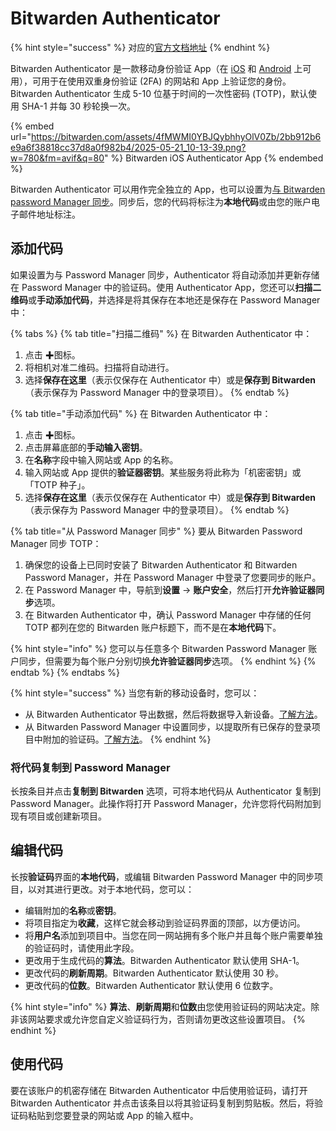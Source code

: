 # Bitwarden Authenticator

{% hint style="success" %}
对应的[官方文档地址](https://bitwarden.com/help/bitwarden-authenticator/)
{% endhint %}

Bitwarden Authenticator 是一款移动身份验证 App（在 [iOS](https://apps.apple.com/us/app/bitwarden-authenticator/id6497335175) 和 [Android](https://play.google.com/store/apps/details?id=com.bitwarden.authenticator\&pli=1) 上可用），可用于在使用双重身份验证 (2FA) 的网站和 App 上验证您的身份。Bitwarden Authenticator 生成 5-10 位基于时间的一次性密码 (TOTP)，默认使用 SHA-1 并每 30 秒轮换一次。

{% embed url="https://bitwarden.com/assets/4fMWMI0YBJQybhhyOlV0Zb/2bb912b6e9a6f38818cc37d8a0f982b4/2025-05-21_10-13-39.png?w=780&fm=avif&q=80" %}
Bitwarden iOS Authenticator App
{% endembed %}

Bitwarden Authenticator 可以用作完全独立的 App，也可以设置为[与 Bitwarden password Manager 同步](totp-sync.md)。同步后，您的代码将标注为**本地代码**或由您的账户电子邮件地址标注。

## 添加代码 <a href="#add-codes" id="add-codes"></a>

如果设置为与 Password Manager 同步，Authenticator 将自动添加并更新存储在 Password Manager 中的验证码。使用 Authenticator App，您还可以**扫描二维码**或**手动添加代码**，并选择是将其保存在本地还是保存在 Password Manager 中：

{% tabs %}
{% tab title="扫描二维码" %}
&#x20;在 Bitwarden Authenticator 中：

1. 点击 ✚图标。
2. 将相机对准二维码。扫描将自动进行。
3. 选择**保存在这里**（表示仅保存在 Authenticator 中）或是**保存到 Bitwarden**（表示保存为 Password Manager 中的登录项目）。
{% endtab %}

{% tab title="手动添加代码" %}
在 Bitwarden Authenticator 中：

1. 点击 ✚图标。
2. 点击屏幕底部的**手动输入密钥**。
3. 在**名称**字段中输入网站或 App 的名称。
4. 输入网站或 App 提供的**验证器密钥**。某些服务将此称为「机密密钥」或「TOTP 种子」。
5. 选择**保存在这里**（表示仅保存在 Authenticator 中）或是**保存到 Bitwarden**（表示保存为 Password Manager 中的登录项目）。
{% endtab %}

{% tab title="从 Password Manager 同步" %}
要从 Bitwarden Password Manager 同步 TOTP：

1. 确保您的设备上已同时安装了 Bitwarden Authenticator 和 Bitwarden Password Manager，并在 Password Manager 中登录了您要同步的账户。
2. 在 Password Manager 中，导航到**设置** → **账户安全**，然后打开**允许验证器同步**选项。
3. 在 Bitwarden Authenticator 中，确认 Password Manager 中存储的任何 TOTP 都列在您的 Bitwarden 账户标题下，而不是在**本地代码**下。

{% hint style="info" %}
您可以与任意多个 Bitwarden Password Manager 账户同步，但需要为每个账户分别切换**允许验证器同步**选项。
{% endhint %}
{% endtab %}
{% endtabs %}

{% hint style="success" %}
当您有新的移动设备时，您可以：

* 从 Bitwarden Authenticator 导出数据，然后将数据导入新设备。[了解方法](import-and-export.md)。
* 从 Bitwarden Password Manager 中设置同步，以提取所有已保存的登录项目中附加的验证码。[了解方法](totp-sync.md)。
{% endhint %}

### 将代码复制到 Password Manager <a href="#copy-codes-to-password-manager" id="copy-codes-to-password-manager"></a>

长按条目并点击**复制到 Bitwarden** 选项，可将本地代码从 Authenticator 复制到 Password Manager。此操作将打开 Password Manager，允许您将代码附加到现有项目或创建新项目。

## 编辑代码 <a href="#edit-codes" id="edit-codes"></a>

长按**验证码**界面的**本地代码**，或编辑 Bitwarden Password Manager 中的同步项目，以对其进行更改。对于本地代码，您可以：

* 编辑附加的**名称**或**密钥**。
* 将项目指定为**收藏**，这样它就会移动到验证码界面的顶部，以方便访问。
* 将**用户名**添加到项目中。当您在同一网站拥有多个账户并且每个账户需要单独的验证码时，请使用此字段。
* 更改用于生成代码的**算法**。Bitwarden Authenticator 默认使用 SHA-1。
* 更改代码的**刷新周期**。Bitwarden Authenticator 默认使用 30 秒。
* 更改代码的**位数**。Bitwarden Authenticator 默认使用 6 位数字。

{% hint style="info" %}
**算法**、**刷新周期**和**位数**由您使用验证码的网站决定。除非该网站要求或允许您自定义验证码行为，否则请勿更改这些设置项目。
{% endhint %}

## 使用代码 <a href="#use-codes" id="use-codes"></a>

要在该账户的机密存储在 Bitwarden Authenticator 中后使用验证码，请打开 Bitwarden Authenticator 并点击该条目以将其验证码复制到剪贴板。然后，将验证码粘贴到您要登录的网站或 App 的输入框中。
